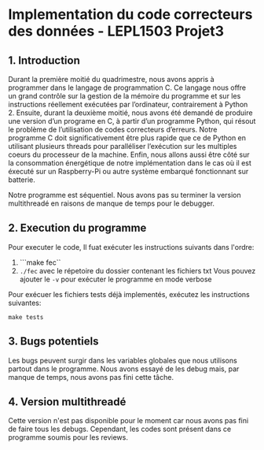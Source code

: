 # Implementation du code correcteurs des données - LEPL1503 Projet3 

## 1. Introduction
Durant la première moitié du quadrimestre, nous avons appris à programmer dans le langage
de programmation C. Ce langage nous offre un grand contrôle sur la gestion de la mémoire du
programme et sur les instructions réellement exécutées par l’ordinateur, contrairement à Python 2.
Ensuite, durant la deuxième moitié, nous avons été demandé de produire une version d’un programe
en C, à partir d’un programme Python, qui résout le problème de l’utilisation de codes correcteurs
d’erreurs.
Notre programme C doit significativement être plus rapide que ce de Python en utilisant
plusieurs threads pour paralléliser l’exécution sur les multiples coeurs du processeur de la machine.
Enfin, nous allons aussi être côté sur la consommation énergétique de notre implémentation dans le cas
où il est éxecuté sur un Raspberry-Pi ou autre système embarqué fonctionnant sur batterie. 

Notre programme est séquentiel. Nous avons pas su terminer la version multithreadé en raisons de manque de temps pour le debugger.

## 2. Execution du programme

Pour executer le code, Il fuat exécuter les instructions suivants dans l'ordre:
1.  ```make fec``
2. ```./fec``` avec le répetoire du dossier contenant les fichiers txt
Vous pouvez ajouter le ```-v``` pour exécuter le programme en mode verbose


Pour exécuer les fichiers tests déjà implementés, exécutez les instructions suivantes:
```
make tests
```

## 3. Bugs potentiels
Les bugs peuvent surgir dans les variables globales que nous utilisons partout dans le programme. Nous avons essayé de les debug mais, par manque de temps, nous avons pas fini cette tâche.

## 4. Version multithreadé
Cette version n'est pas disponible pour le moment car nous avons pas fini de faire tous les debugs. Cependant, les codes sont présent dans ce programme soumis pour les reviews. 